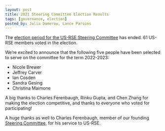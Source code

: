 ```yaml
---
layout: post
title: 2021 Steering Committee Election Results
tags: [governance, election]
posted_by: Julia Damerow, Lance Parsons
---
```


The [election period for the US-RSE Steering
Committee](https://us-rse.org/about/election/) has ended. 61 US-RSE members
voted in the election.

We’re excited to announce that the following five people have been selected to
serve on the committee for the term 2022-2023:

* Nicole Brewer
* Jeffrey Carver
* Ian Cosden
* Sandra Gesing
* Christina Maimone

A big thanks to Charles Ferenbaugh, Rinku Gupta, and Chen Zhang for making the
election competitive, and thanks to everyone who voted for participating!

A huge thanks as well to Charles Ferenbaugh, member of our founding [Steering
Committee](https://us-rse.org/steering-committee/), for his service to US-RSE.
